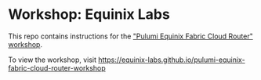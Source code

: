 # Workshop: Equinix Labs

<!---
Using this template in a new project? See CONTIBUTING.md for help.
--->

This repo contains instructions for the ["Pulumi Equinix Fabric Cloud Router" workshop](https://equinix-labs.github.io/pulumi-equinix-fabric-cloud-router-workshop).

To view the workshop, visit <https://equinix-labs.github.io/pulumi-equinix-fabric-cloud-router-workshop>
